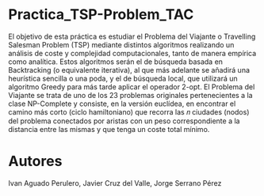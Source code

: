 # Practica_TSP-Problem_TAC
El objetivo de esta práctica es estudiar el Problema del Viajante o Travelling Salesman Problem (TSP) mediante distintos algoritmos realizando un análisis de coste y complejidad computacionales, tanto de manera empírica como analítica. Estos algoritmos serán el de búsqueda basada en Backtracking (o equivalente iterativa), al que más adelante se añadirá una heurística sencilla o una poda, y el de búsqueda local, que utilizará un algoritmo Greedy para más tarde aplicar el operador 2-opt.
El Problema del Viajante se trata de uno de los 23 problemas originales pertenecientes a la clase NP-Complete y consiste, en la versión euclídea, en encontrar el camino más corto (ciclo hamiltoniano) que recorra las 𝑛 ciudades (nodos) del problema conectados por aristas con un peso correspondiente a la distancia entre las mismas y que tenga un coste total mínimo.

# Autores
Ivan Aguado Perulero,
Javier Cruz del Valle,
Jorge Serrano Pérez

